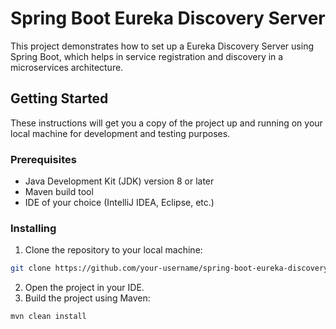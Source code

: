 # Spring Boot Eureka Discovery Server

This project demonstrates how to set up a Eureka Discovery Server using Spring Boot, which helps in service registration and discovery in a microservices architecture.

## Getting Started

These instructions will get you a copy of the project up and running on your local machine for development and testing purposes.

### Prerequisites

- Java Development Kit (JDK) version 8 or later
- Maven build tool
- IDE of your choice (IntelliJ IDEA, Eclipse, etc.)

### Installing

1. Clone the repository to your local machine:
```bash
git clone https://github.com/your-username/spring-boot-eureka-discovery-server.git
```
2. Open the project in your IDE.
3. Build the project using Maven:
```bash
mvn clean install
```

   
